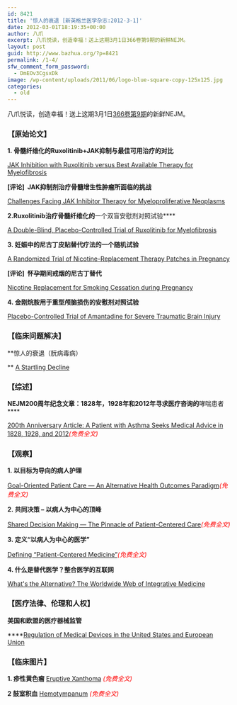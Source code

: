 ```yaml
---
id: 8421
title: '惊人的衰退 [新英格兰医学杂志:2012-3-1]'
date: 2012-03-01T18:19:35+00:00
author: 八爪
excerpt: 八爪悦读，创造幸福！送上这期3月1日366卷第9期的新鲜NEJM。
layout: post
guid: http://www.bazhua.org/?p=8421
permalink: /1-4/
sfw_comment_form_password:
  - DmEOv3CgsxDk
image: /wp-content/uploads/2011/06/logo-blue-square-copy-125x125.jpg
categories:
  - old
---
```

八爪悦读，创造幸福！送上这期3月1日<a href="http://www.nejm.org/toc/nejm/366/9" target="_blank">366卷第9期</a>的新鲜NEJM。

### 【原始论文】

**1. **骨髓纤维化的**Ruxolitinib+**JAK**抑制与最佳可用治疗的对比**
  
[JAK Inhibition with Ruxolitinib versus Best Available Therapy for Myelofibrosis](http://www.nejm.org/doi/full/10.1056/NEJMoa1110556)
  
**[评论]  JAK抑制剂治疗骨髓增生性肿瘤所面临的挑战**
  
[Challenges Facing JAK Inhibitor Therapy for Myeloproliferative Neoplasms](http://www.nejm.org/doi/full/10.1056/NEJMe1115119)

**2.Ruxolitinib治疗骨髓纤维化的**一个双盲安慰剂对照试验****
  
[A Double-Blind, Placebo-Controlled Trial of Ruxolitinib for Myelofibrosis](http://www.nejm.org/doi/full/10.1056/NEJMoa1110557)

**3. 妊娠中的尼古丁皮贴替代疗法的一个随机试验**
  
[A Randomized Trial of Nicotine-Replacement Therapy Patches in Pregnancy](http://www.nejm.org/doi/full/10.1056/NEJMoa1109582)
  
**[评论]  怀孕期间戒烟的尼古丁替代**
  
[Nicotine Replacement for Smoking Cessation during Pregnancy](http://www.nejm.org/doi/full/10.1056/NEJMe1200136)

**4. 金刚烷胺用于重型颅脑损伤的安慰剂对照试验**
  
[Placebo-Controlled Trial of Amantadine for Severe Traumatic Brain Injury](http://www.nejm.org/doi/full/10.1056/NEJMoa1102609)

### 【临床问题解决】

**惊人的衰退（朊病毒病）
  
** [A Startling Decline](http://www.nejm.org/doi/full/10.1056/NEJMcps1104209)

### 【综述】

**NEJM200周年纪念文章：**1828年，1928年和2012年**寻求医疗咨询的**哮喘患者****

<div style="display: none">
  <a href='http://exbacksms.com/' title='how can i get my ex back'>how can i get my ex back</a>
</div>

[200th Anniversary Article: A Patient with Asthma Seeks Medical Advice in 1828, 1928, and 2012](http://www.nejm.org/doi/full/10.1056/NEJMra1102783)<span style="color: #ff0000;"><em>(免费全文)</em></span>

### 【观察】

**1. 以目标为导向的病人护理**
  
[Goal-Oriented Patient Care — An Alternative Health Outcomes Paradigm](http://www.nejm.org/doi/full/10.1056/NEJMp1113631)<span style="color: #ff0000;"><em>(免费全文)</em></span>

**2. 共同决策 &#8211; 以病人为中心的顶峰**
  
[Shared Decision Making — The Pinnacle of Patient-Centered Care](http://www.nejm.org/doi/full/10.1056/NEJMp1109283)<span style="color: #ff0000;"><em>(免费全文)</em></span>

**3. 定义“以病人为中心的医学”**
  
[Defining “Patient-Centered Medicine”](http://www.nejm.org/doi/full/10.1056/NEJMp1200070)<span style="color: #ff0000;"><em>(免费全文)</em></span>

**4. 什么是替代医学？整合医学的互联网**
  
[What's the Alternative? The Worldwide Web of Integrative Medicine](http://www.nejm.org/doi/full/10.1056/NEJMp1110812)

### 【医疗法律、伦理和人权】

**美国和欧盟的医疗器械监管**
  
****[Regulation of Medical Devices in the United States and European Union](http://www.nejm.org/doi/full/10.1056/NEJMhle1113918)

### 【临床图片】

**1. 疹性黄色瘤** [Eruptive Xanthoma](http://www.nejm.org/doi/full/10.1056/NEJMicm1105301) <span style="color: #ff0000;"><em>(免费全文)</em></span>

**2 鼓室积血** [Hemotympanum](http://www.nejm.org/doi/full/10.1056/NEJMicm1110484) <span style="color: #ff0000;"><em>(免费全文)</em></span> 

<div style="display: none">
  zp8497586rq
</div>
